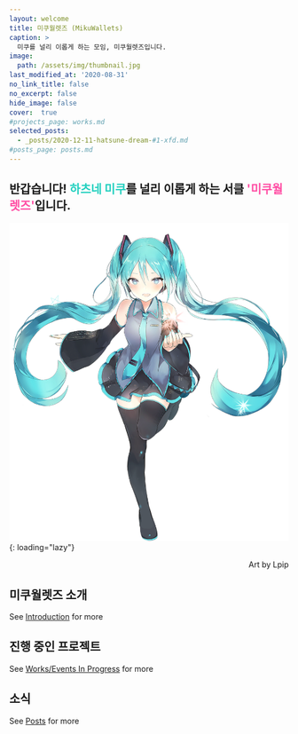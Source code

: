 ```yaml
---
layout: welcome
title: 미쿠월렛즈 (MikuWallets)
caption: >
  미쿠를 널리 이롭게 하는 모임, 미쿠월렛즈입니다.
image:
  path: /assets/img/thumbnail.jpg
last_modified_at: '2020-08-31'
no_link_title: false 
no_excerpt: false 
hide_image: false
cover:  true
#projects_page: works.md
selected_posts:
  - _posts/2020-12-11-hatsune-dream-#1-xfd.md
#posts_page: posts.md
---
```


## 반갑습니다! <span style="color: #22D0BF">하츠네 미쿠</span>를 널리 이롭게 하는 서클 <span style="color:#FF4EA4">'미쿠월렛즈'</span>입니다.

![miku_lpip](/assets/img/introduction/miku_lpip.png){: loading="lazy"}
<p style="text-align: right;">Art by Lpip</p>

## 미쿠월렛즈 소개
<p class="read-more mt1">
  See <a class="heading flip-title" href="/introduction/">Introduction</a> for more
</p>

## 진행 중인 프로젝트
<p class="read-more mt1">
  See <a class="heading flip-title" href="/works/">Works/Events In Progress</a> for more
</p>

## 소식
<!--posts-->
<p class="read-more mt1">
  See <a class="heading flip-title" href="/posts/">Posts</a> for more
</p>
